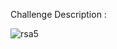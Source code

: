 Challenge Description : 





![rsa5](https://user-images.githubusercontent.com/56357203/135660780-dd79e04c-24a3-4b58-8067-fbee422daeca.PNG)


